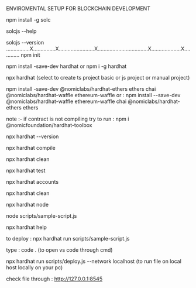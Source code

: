 ENVIROMENTAL SETUP FOR BLOCKCHAIN DEVELOPMENT

npm install -g solc

solcjs --help

solcjs --version
................X...............X........................X..................................X....................X.............
npm init

npm install -save-dev hardhat or npm i -g hardhat

npx hardhat (select to create ts project basic or js project or manual project)

npm install -save-dev @nomiclabs/hardhat-ethers ethers chai @nomiclabs/hardhat-waffle ethereum-waffle
or :
npm install --save-dev @nomiclabs/hardhat-waffle ethereum-waffle chai @nomiclabs/hardhat-ethers ethers

note :- if contract is not compiling try to run : npm i @nomicfoundation/hardhat-toolbox

npx hardhat --version

npx hardhat compile

npx hardhat clean 

npx hardhat test

npx hardhat accounts

npx hardhat clean

npx hardhat node

node scripts/sample-script.js

npx hardhat help

to deploy : npx hardhat run scripts/sample-script.js

type : code . (to open vs code through cmd)


npx hardhat run scripts/deploy.js --network localhost (to run file on local host locally on your pc)

check file through : http://127.0.0.1:8545



